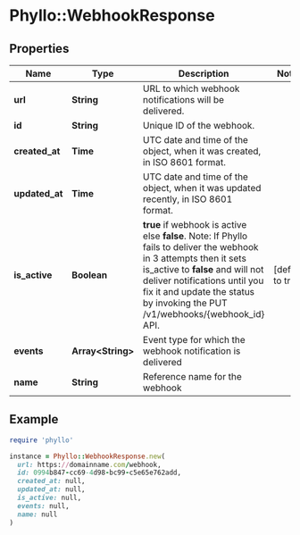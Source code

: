 # Phyllo::WebhookResponse

## Properties

| Name | Type | Description | Notes |
| ---- | ---- | ----------- | ----- |
| **url** | **String** | URL to which webhook notifications will be delivered. |  |
| **id** | **String** | Unique ID of the webhook. |  |
| **created_at** | **Time** | UTC date and time of the object, when it was created, in ISO 8601 format. |  |
| **updated_at** | **Time** | UTC date and time of the object, when it was updated recently, in ISO 8601 format. |  |
| **is_active** | **Boolean** | **true** if webhook is active else **false**.   Note: If Phyllo fails to deliver the webhook in 3 attempts then it sets is_active to **false** and will not deliver notifications until you fix it and update the status by invoking the PUT /v1/webhooks/{webhook_id} API. | [default to true] |
| **events** | **Array&lt;String&gt;** | Event type for which the webhook notification is delivered |  |
| **name** | **String** | Reference name for the webhook |  |

## Example

```ruby
require 'phyllo'

instance = Phyllo::WebhookResponse.new(
  url: https://domainname.com/webhook,
  id: 0994b847-cc69-4d98-bc99-c5e65e762add,
  created_at: null,
  updated_at: null,
  is_active: null,
  events: null,
  name: null
)
```

